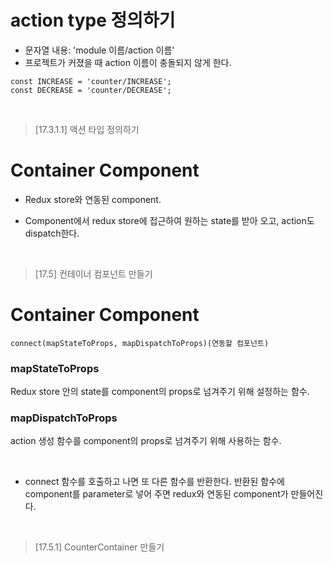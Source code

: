 # action type 정의하기

- 문자열 내용: 'module 이름/action 이름'
- 프로젝트가 커졌을 때 action 이름이 충돌되지 않게 한다.

```
const INCREASE = 'counter/INCREASE';
const DECREASE = 'counter/DECREASE';
```

<br/>

> [17.3.1.1] 액션 타입 정의하기

# Container Component

- Redux store와 연동된 component.

- Component에서 redux store에 접근하여 원하는 state를 받아 오고, action도 dispatch한다.

<br/>

> [17.5] 컨테이너 컴포넌트 만들기

# Container Component

```
connect(mapStateToProps, mapDispatchToProps)(연동할 컴포넌트)
```

### mapStateToProps

Redux store 안의 state를 component의 props로 넘겨주기 위해 설정하는 함수.

### mapDispatchToProps

action 생성 함수를 component의 props로 넘겨주기 위해 사용하는 함수.

<br/>

- connect 함수를 호출하고 나면 또 다른 함수를 반환한다. 반환된 함수에 component를 parameter로 넣어 주면 redux와 연동된 component가 만들어진다.

<br/>

> [17.5.1] CounterContainer 만들기
